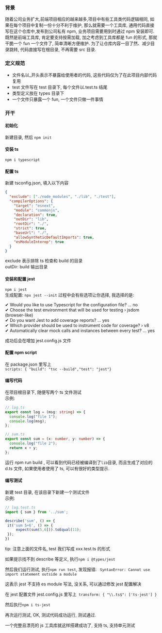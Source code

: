 ### 背景

随着公司业务扩大,前端项目相应的越来越多,项目中有些工具类代码逻辑相同, 如果在每个项目中复制一份十分不利于维护, 那么就需要一个工具库, 通用代码直接写在这个仓库中,发布到公司私有 npm, 业务项目需要用到时通过 npm 安装即可.
既然是前端工具库, 肯定要支持按需加载, 加之考虑到工具库都是 fun 的形式, 那就干脆一个 fun 一个文件了, 简单清晰方便维护. 为了让仓库内容一目了然、减少目录跳转, 代码直接写在根目录, 不再需要 src 目录.

### 定义规范

- 文件名以\_开头表示不暴露给使用者的代码, 这些代码仅为了在此项目内部代码复用
- test 文件写在 test 目录下, 每个文件以.test.ts 结尾
- 类型定义放在 types 目录下
- 一个文件只暴露一个 fun, 一个文件只做一件事情

### 开干

#### 初始化

新建目录, 然后
`npm init`

#### 安装 ts

`npm i typescript`

#### 配置 ts

新建 tsconfig.json, 填入以下内容

```json
{
  "exclude": ["./node_modules", "./lib", "./test"],
  "compilerOptions": {
    "target": "esnext",
    "module": "commonjs",
    "declaration": true,
    "outDir": "lib",
    "rootDir": "./",
    "strict": true,
    "baseUrl": "./",
    "allowSyntheticDefaultImports": true,
    "esModuleInterop": true
  }
}
```

exclude 表示排除 ts 检查和 build 的目录  
 outDir: build 输出目录

#### 安装和配置 jest

`npm i jest`  
 生成配置: `npx jest --init`
过程中会有些选项让你选择, 我选择的是:

✔ Would you like to use Typescript for the configuration file? … no  
 ✔ Choose the test environment that will be used for testing › jsdom (browser-like)  
 ✔ Do you want Jest to add coverage reports? … yes  
 ✔ Which provider should be used to instrument code for coverage? › v8  
 ✔ Automatically clear mock calls and instances between every test? … yes

成功后会在增加 jest.config.js 文件

<!-- - 安装 babel

  `npm i -D babel-jest @babel/core @babel/preset-env @babel/preset-typescript`
   安装`babel-jest`是因为 jest 需要. -->

#### 配置 npm script

在 package.json 里写上  
 `scripts: { "build": "tsc --build","test": "jest"}`

#### 编写代码

在项目根目录下, 随便写两个 ts 文件测试  
 示例:

```ts
// log.ts
export const log = (msg: string) => {
  console.log("file 1");
  console.log(msg);
};
```

```ts
// sum.ts
export const sum = (x: number, y: number) => {
  console.log("file 2");
  return x + y;
};
```

运行 npm run build , 可以看到代码已经被编译到了`lib`目录, 而且生成了对应的 d.ts 文件, 如果使用者使用了 ts, 可以有很好的类型提示.

#### 编写测试

新建 test 目录, 在该目录下新建一个测试文件  
 示例:

```ts
// log.test.ts
import { sum } from '../sum';

describe('sum', () => {
 it('sum 5+6', () => {
     expect(sum(5,6])).toEqual(11);
 });
})
```

tip: 注意上面的文件名, test 我们写成 xxx.test.ts 的形式

如果提示找不到 describe 等定义, 执行`npm i @types/jest`

然后我们运行测试, 执行`npm run test`, 发现报错: ` SyntaxError: Cannot use import statement outside a module`

这表示 jest 不支持 es module 写法, 没关系, 可以通过修改 jest 配置解决

在 jest 配置文件 jest.config.js 里写上` transform: { "\\.ts$": ['ts-jest'] }`

然后执行`npm i ts-jest`

再次运行测试, OK, 测试代码成功运行, 测试通过.

一个完整且漂亮的 js 工具库就这样搭建成功了, 支持 ts, 支持单元测试
